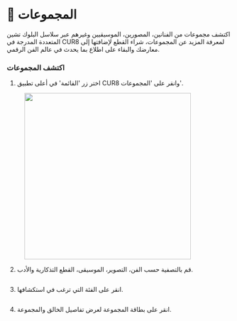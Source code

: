 # 💎 المجموعات

اكتشف مجموعات من الفنانين، المصورين، الموسيقيين وغيرهم عبر سلاسل البلوك تشين المتعددة المدرجة في CUR8 لمعرفة المزيد عن المجموعات، شراء القطع لإضافتها إلى معارضك والبقاء على اطلاع بما يحدث في عالم الفن الرقمي.

### اكتشف المجموعات&#x20;

1. اختر زر 'القائمة' في أعلى تطبيق CUR8 وانقر على 'المجموعات'.

<figure><img src="../.gitbook/assets/Screenshot 2025-01-13 at 14.33.50.png" alt="" width="375"><figcaption></figcaption></figure>

2. قم بالتصفية حسب الفن، التصوير، الموسيقى، القطع التذكارية والأدب.

<figure><img src="../.gitbook/assets/Screenshot 2025-01-03 at 14.08.33.png" alt=""><figcaption></figcaption></figure>

3. انقر على الفئة التي ترغب في استكشافها.

<figure><img src="../.gitbook/assets/Screenshot 2025-01-03 at 14.11.51.png" alt=""><figcaption></figcaption></figure>

4. انقر على بطاقة المجموعة لعرض تفاصيل الخالق والمجموعة.

<figure><img src="../.gitbook/assets/Screenshot 2025-01-03 at 14.15.40.png" alt=""><figcaption></figcaption></figure>